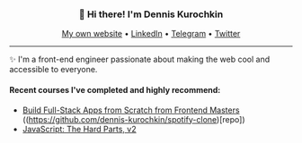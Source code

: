 <h3 align="center">👋 Hi there! I'm Dennis Kurochkin </h3>
<p align="center">
  <a href="https://kurochkin.dev/">My own website</a> •
  <a href="https://www.linkedin.com/in/dennis-kurochkin/">LinkedIn</a> •
  <a href="https://t.me/dennis_kurochkin">Telegram</a> •
  <a href="https://twitter.com/DennisKurochkin">Twitter</a>
</p>

---
✨ I'm a front-end engineer passionate about making the web cool and accessible to everyone. 


#### Recent courses I've completed and highly recommend:
- <a href="https://frontendmasters.com/courses/fullstack-app-next/">Build Full-Stack Apps from Scratch from Frontend Masters</a> ((https://github.com/dennis-kurochkin/spotify-clone)[repo])
- <a href="https://frontendmasters.com/courses/javascript-hard-parts-v2/">JavaScript: The Hard Parts, v2</a>



<!--

Here are some ideas to get you started:

<h3 align="center">👋 Hi there! I'm Dennis Kurochkin </h3>
<p align="center">
  <a href="https://.com">Website</a> •
  <a href="https://twitter.com/">Twitter</a>
</p>


- 🔭 I’m currently working on ...
- 🌱 I’m currently learning ...
- 👯 I’m looking to collaborate on ...
- 🤔 I’m looking for help with ...
- 💬 Ask me about ...
- 📫 How to reach me: ...
- 😄 Pronouns: ...
- ⚡ Fun fact: ...
-->
